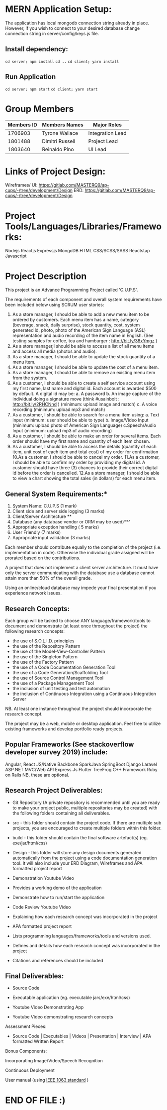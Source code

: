 # MERN Application Setup:

The application has local mongodb connection string already in place. However, if you wish to
connect to your desired database change connection string in server/config/keys.js file.

## Install dependency:

`cd server; npm install`
`cd ..`
`cd client; yarn install`

## Run Application

`cd server; npm start`
`cd client; yarn start`

# Group Members

| Members ID | Members Names   | Major Roles      |
| ---------- | --------------- | ---------------- |
| 1706903    | Tyrone Wallace  | Integration Lead |
| 1801488    | Dimitri Russell | Project Lead     |
| 1803640    | Reinaldo Pino   | UI Lead          |

# Links of Project Design:

Wireframes/ UI: https://gitlab.com/MASTERQ9/ap-cups/-/tree/development/Design
ERD: https://gitlab.com/MASTERQ9/ap-cups/-/tree/development/Design

# Project Tools/Languages/Libraries/Frameworks:

Nodejs
Reactjs
Expressjs
MongoDB
HTML
CSS/SCSS/SASS
Reactstap
Javascript

# Project Description

This project is an Advance Programming Project called 'C.U.P.S'.

The requirements of each component and overall system requirements have been included below using SCRUM user stories:

1. As a store manager, I should be able to add a new menu item to be ordered by customers. Each menu item has a name,
   category (beverage, snack, daily surprise), stock quantity, cost, system generated id, photo, photo of the
   American Sign Language (ASL) representation and audio recording of the item name in English.
   (See testing samples for coffee, tea and hamburger : http://bit.ly/38xYmgz )
2. As a store manager,I should be able to access a list of all menu items and access all media (photos and audio).
3. As a store manager, I should be able to update the stock quantity of a menu item.
4. As a store manager, I should be able to update the cost of a menu item.
5. As a store manager, I should be able to remove an existing menu item from the system.
6. As a customer, I should be able to create a self service account using my first name,
   last name and digital id. Each account is awarded \$500 by default. A digital id may be:
   a. A password
   b. An image capture of the individual doing a signature move (think #usainbolt : http://bit.ly/2RHCNnd ) (minimum: upload image and match)
   c. A voice recording (minimum: upload mp3 and match)
7. As a customer, I should be able to search for a menu item using:
   a. Text input (minimum: user should be able to type)
   b. Image/Video Input (minimum: upload photo of American Sign Language)
   c.Speech/Audio Input (minimum: upload mp3 of audio recording)
8. As a customer, I should be able to make an order for several items. Each order should have my first name and quantity of each item chosen.
9. As a customer, I should be able to access the details (quantity of each item, unit cost of each item and total cost) of my order for confirmation
   10.As a customer, I should be able to cancel my order.
   11.As a customer, I should be able to confirm my order by providing my digital id. A customer should have three (3) chances to
   provide their correct digital id before the order is cancelled.
   12.As a store manager, I should be able to view a chart showing the total sales (in dollars) for each menu item.

## General System Requirements:\*

1. System Name: C.U.P.S (1 mark)
2. Client side and server side logging (3 marks)
3. Client/Server Architecture \*\*
4. Database (any database vendor or ORM may be used)\*\*^
5. Appropriate exception handling ( 5 marks)
6. User Friendly (7 marks)
7. Appropriate input validation (3 marks)

Each member should contribute equally to the completion of the project (i.e. implementation in code).
Otherwise the individual grade assigned will be prorated based on the contributions.

A project that does not implement a client server architecture. It must
have only the server communicating with the database
use a database cannot attain more than 50% of the overall grade.

Using an online/cloud database may impede your final presentation if you experience network issues.

## Research Concepts:

Each group will be tasked to choose ANY language/framework/tools to document and demonstrate
(at least once throughout the project) the following research concepts:

- the use of S.O.L.I.D. principles
- the use of the Repository Pattern
- the use of the Model-View-Controller Pattern
- the use of the Singleton Pattern
- the use of the Factory Pattern
- the use of a Code Documentation Generation Tool
- the use of a Code Generation/Scaffolding Tool
- the use of Source Control Management Tool
- the use of a Package Management Tool
- the inclusion of unit testing and test automation
- the inclusion of Continuous Integration using a Continuous Integration Server

NB. At least one instance throughout the project should incorporate the research concept.

The project may be a web, mobile or desktop application. Feel free to utilize existing frameworks and develop portfolio ready projects.

## Popular Frameworks (See stackoverflow developer survey 2019) include:

Angular,
React JS/Native
Backbone
SparkJava
SpringBoot
Django
Laravel
ASP.NET MVC/Web API
Express.Js
Flutter
TreeFrog C++ Framework
Ruby on Rails
NB, these are optional.

## Research Project Deliverables:

- Git Repository (A private repository is recommended until you are ready to make your project public,
  multiple repositories may be created) with the following folders containing all deliverables.

- src - this folder should contain the project code. If there are multiple sub projects, you are encouraged to create multiple folders within this folder.

- build - this folder should contain the final software artefact(s) (eg. exe/jar/html/css)

- Design - this folder will store any design documents generated automatically from the project using a code documentation generation tool. It will also include your ERD Diagram, Wireframes and APA formatted project report

- Demonstration Youtube Video

- Provides a working demo of the application

- Demonstrate how to run/start the application

- Code Review Youtube Video

- Explaining how each research concept was incorporated in the project

* APA formatted project report

* Lists programming languages/frameworks/tools and versions used.

* Defines and details how each research concept was incorporated in the project

* Citations and references should be included

## Final Deliverables:

- Source Code

- Executable application (eg. executable jars/exe/html/css)

- Youtube Video Demonstrating App

- Youtube Video demonstrating research concepts

Assessment Pieces:

- Source Code | Executables | Videos | Presentation | Interview | APA formatted Written Report

Bonus Components:

Incorporating Image/Video/Speech Recognition

Continuous Deployment

User manual (using [IEEE 1063 standard](https://nciphub.org/collections/post/478/download/IEEE_Standard1063.pdf) )

# END OF FILE :)
